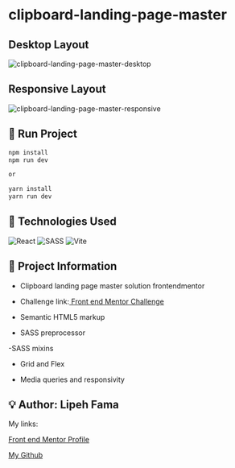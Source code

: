 # clipboard-landing-page-master

## Desktop Layout
![clipboard-landing-page-master-desktop](https://user-images.githubusercontent.com/91050670/207093677-63e233ef-02d9-4636-a834-cd1c57f1369d.png)

## Responsive Layout
![clipboard-landing-page-master-responsive](https://user-images.githubusercontent.com/91050670/207094505-ca2332e9-a8c6-4325-a374-345de037802b.png)


## :rocket: Run Project

```bash
npm install
npm run dev

or

yarn install
yarn run dev
```

## :wrench: Technologies Used
![React](https://img.shields.io/badge/react-%2320232a.svg?style=for-the-badge&logo=react&logoColor=%2361DAFB)
![SASS](https://img.shields.io/badge/SASS-hotpink.svg?style=for-the-badge&logo=SASS&logoColor=white)
![Vite](https://img.shields.io/badge/vite-%23646CFF.svg?style=for-the-badge&logo=vite&logoColor=white)

## :book: Project Information
- Clipboard landing page master solution frontendmentor

- <p>Challenge link:<a href="https://www.frontendmentor.io/challenges/clipboard-landing-page-5cc9bccd6c4c91111378ecb9"> Front end Mentor Challenge</a></p>

- Semantic HTML5 markup

- SASS preprocessor 

-SASS mixins

- Grid and Flex

- Media queries and responsivity


## :bulb: Author: Lipeh Fama
   My links:
   <p><a href="https://www.frontendmentor.io/profile/FelipeFama">Front end Mentor Profile</a></p>
   <p><a href="https://github.com/FelipeFama">My Github</a></p>
